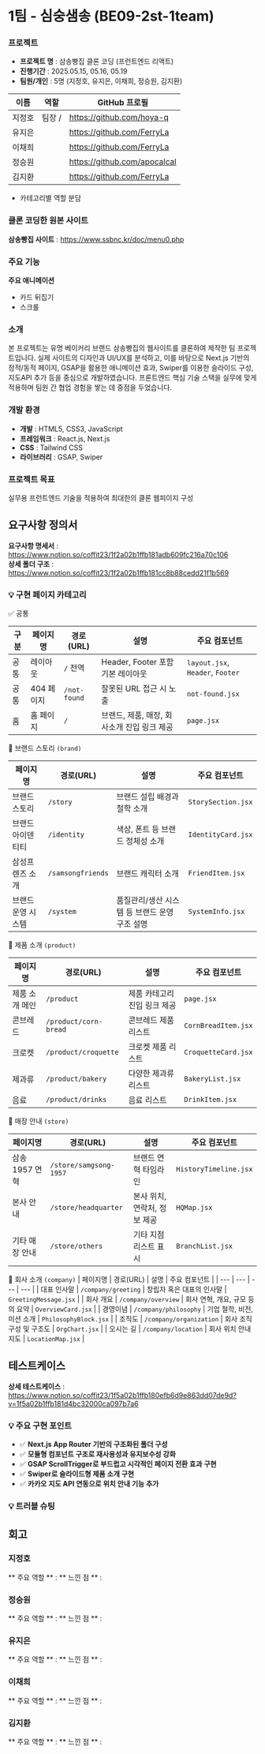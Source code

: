 # 1팀 - 심숭샘송 (BE09-2st-1team)

### 프로젝트

- **프로젝트 명** : 삼송빵집 클론 코딩 (프런트엔드 리액트)
- **진행기간** : 2025.05.15, 05.16, 05.19
- **팀원/개인** : 5명 (지정호, 유지은, 이채희, 정승원, 김지환)

| 이름   | 역할   | GitHub 프로필                |
| ------ | ------ | ---------------------------- |
| 지정호 | 팀장 / | https://github.com/hoya-q    |
| 유지은 |        | https://github.com/FerryLa   |
| 이채희 |        | https://github.com/FerryLa   |
| 정승원 |        | https://github.com/apocalcal |
| 김지환 |        | https://github.com/FerryLa   |

- 카테고리별 역할 분담

### **클론 코딩한 원본 사이트**

**삼송빵집 사이트** : https://www.ssbnc.kr/doc/menu0.php

### 주요 기능

**주요 애니메이션**

- 카드 뒤집기
- 스크롤

### 소개

본 프로젝트는 유명 베이커리 브랜드 삼송빵집의 웹사이트를 클론하여 제작한 팀 프로젝트입니다. 실제 사이트의 디자인과 UI/UX를 분석하고, 이를 바탕으로 Next.js 기반의 정적/동적 페이지, GSAP을 활용한 애니메이션 효과, Swiper를 이용한 슬라이드 구성, 지도API 추가 등을 중심으로 개발하였습니다. 프론트엔드 핵심 기술 스택을 실무에 맞게 적용하며 팀원 간 협업 경험을 쌓는 데 중점을 두었습니다.

### 개발 환경

- **개발** : HTML5, CSS3, JavaScript
- **프레임워크** : React.js, Next.js
- **CSS** : Tailwind CSS
- **라이브러리** : GSAP, Swiper

### **프로젝트 목표**

실무용 프런트엔드 기술을 적용하여 최대한의 클론 웹피이지 구성

## 요구사항 정의서

**요구사항 명세서** : https://www.notion.so/coffit23/1f2a02b1ffb181adb609fc216a70c106  
**상세 폴더 구조** : https://www.notion.so/coffit23/1f2a02b1ffb181cc8b88cedd21f1b569

### 💡 구현 페이지 카테고리

✅ 공통

| 구분 | 페이지명   | 경로(URL)    | 설명                                        | 주요 컴포넌트                    |
| ---- | ---------- | ------------ | ------------------------------------------- | -------------------------------- |
| 공통 | 레이아웃   | `/` 전역     | Header, Footer 포함 기본 레이아웃           | `layout.jsx`, `Header`, `Footer` |
| 공통 | 404 페이지 | `/not-found` | 잘못된 URL 접근 시 노출                     | `not-found.jsx`                  |
| 홈   | 홈 페이지  | `/`          | 브랜드, 제품, 매장, 회사소개 진입 링크 제공 | `page.jsx`                       |

📌 브랜드 스토리 `(brand)`

| 페이지명           | 경로(URL)         | 설명                                          | 주요 컴포넌트      |
| ------------------ | ----------------- | --------------------------------------------- | ------------------ |
| 브랜드 스토리      | `/story`          | 브랜드 설립 배경과 철학 소개                  | `StorySection.jsx` |
| 브랜드 아이덴티티  | `/identity`       | 색상, 폰트 등 브랜드 정체성 소개              | `IdentityCard.jsx` |
| 삼성프렌즈 소개    | `/samsongfriends` | 브랜드 캐릭터 소개                            | `FriendItem.jsx`   |
| 브랜드 운영 시스템 | `/system`         | 품질관리/생산 시스템 등 브랜드 운영 구조 설명 | `SystemInfo.jsx`   |

📌 제품 소개 `(product)`

| 페이지명       | 경로(URL)             | 설명                         | 주요 컴포넌트       |
| -------------- | --------------------- | ---------------------------- | ------------------- |
| 제품 소개 메인 | `/product`            | 제품 카테고리 진입 링크 제공 | `page.jsx`          |
| 콘브레드       | `/product/corn-bread` | 콘브레드 제품 리스트         | `CornBreadItem.jsx` |
| 크로켓         | `/product/croquette`  | 크로켓 제품 리스트           | `CroquetteCard.jsx` |
| 제과류         | `/product/bakery`     | 다양한 제과류 리스트         | `BakeryList.jsx`    |
| 음료           | `/product/drinks`     | 음료 리스트                  | `DrinkItem.jsx`     |

📌 매장 안내 `(store)`

| 페이지명       | 경로(URL)              | 설명                         | 주요 컴포넌트         |
| -------------- | ---------------------- | ---------------------------- | --------------------- |
| 삼송1957 연혁  | `/store/samgsong-1957` | 브랜드 연혁 타임라인         | `HistoryTimeline.jsx` |
| 본사 안내      | `/store/headquarter`   | 본사 위치, 연락처, 정보 제공 | `HQMap.jsx`           |
| 기타 매장 안내 | `/store/others`        | 기타 지점 리스트 표시        | `BranchList.jsx`      |

📌 회사 소개 `(company)`
| 페이지명 | 경로(URL) | 설명 | 주요 컴포넌트 |
| --- | --- | --- | --- |
| 대표 인사말 | `/company/greeting` | 창립자 혹은 대표의 인사말 | `GreetingMessage.jsx` |
| 회사 개요 | `/company/overview` | 회사 연혁, 개요, 규모 등의 요약 | `OverviewCard.jsx` |
| 경영이념 | `/company/philosophy` | 기업 철학, 비전, 미션 소개 | `PhilosophyBlock.jsx` |
| 조직도 | `/company/organization` | 회사 조직 구성 및 구조도 | `OrgChart.jsx` |
| 오시는 길 | `/company/location` | 회사 위치 안내 지도 | `LocationMap.jsx` |

## 테스트케이스

**상세 테스트케이스** : https://www.notion.so/coffit23/1f5a02b1ffb180efb6d9e863dd07de9d?v=1f5a02b1ffb181d4bc32000ca097b7a6

### 💡 주요 구현 포인트

- ✅ **Next.js App Router 기반의 구조화된 폴더 구성**
- ✅ **모듈형 컴포넌트 구조로 재사용성과 유지보수성 강화**
- ✅ **GSAP ScrollTrigger로 부드럽고 시각적인 페이지 전환 효과 구현**
- ✅ **Swiper로 슬라이드형 제품 소개 구현**
- ✅ **카카오 지도 API 연동으로 위치 안내 기능 추가**

### 💡 트러블 슈팅

## 회고

### 지정호

** 주요 역할 ** :
** 느낀 점 ** :

### 정승원

** 주요 역할 ** :
** 느낀 점 ** :

### 유지은

** 주요 역할 ** :
** 느낀 점 ** :

### 이채희

** 주요 역할 ** :
** 느낀 점 ** :

### 김지환

** 주요 역할 ** :
** 느낀 점 ** :
